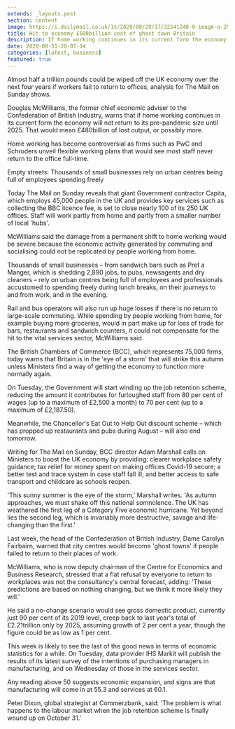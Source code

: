```yaml
---
extends: _layouts.post
section: content
image: https://i.dailymail.co.uk/1s/2020/08/29/17/32541248-0-image-a-209_1598720142958.jpg 
title: Hit to economy £500billion cost of ghost town Britain 
description: If home working continues in its current form the economy will not return to its pre-pandemic size until 2025. That would mean £480billion of lost output, or possibly more. 
date: 2020-08-31-20-07-34 
categories: [latest, business] 
featured: true 
--- 
```

Almost half a trillion pounds could be wiped off the UK economy over the next four years if workers fail to return to offices, analysis for The Mail on Sunday shows. 

Douglas McWilliams, the former chief economic adviser to the Confederation of British Industry, warns that if home working continues in its current form the economy will not return to its pre-pandemic size until 2025. That would mean £480billion of lost output, or possibly more. 

Home working has become controversial as firms such as PwC and Schroders unveil flexible working plans that would see most staff never return to the office full-time. 

Empty streets: Thousands of small businesses rely on urban centres being full of employees spending freely

Today The Mail on Sunday reveals that giant Government contractor Capita, which employs 45,000 people in the UK and provides key services such as collecting the BBC licence fee, is set to close nearly 100 of its 250 UK offices. Staff will work partly from home and partly from a smaller number of local 'hubs'. 

McWilliams said the damage from a permanent shift to home working would be severe because the economic activity generated by commuting and socialising could not be replicated by people working from home. 

Thousands of small businesses – from sandwich bars such as Pret a Manger, which is shedding 2,890 jobs, to pubs, newsagents and dry cleaners – rely on urban centres being full of employees and professionals accustomed to spending freely during lunch breaks, on their journeys to and from work, and in the evening. 

Rail and bus operators will also run up huge losses if there is no return to large-scale commuting. While spending by people working from home, for example buying more groceries, would in part make up for loss of trade for bars, restaurants and sandwich counters, it could not compensate for the hit to the vital services sector, McWilliams said. 

The British Chambers of Commerce (BCC), which represents 75,000 firms, today warns that Britain is in the 'eye of a storm' that will strike this autumn unless Ministers find a way of getting the economy to function more normally again. 

On Tuesday, the Government will start winding up the job retention scheme, reducing the amount it contributes for furloughed staff from 80 per cent of wages (up to a maximum of £2,500 a month) to 70 per cent (up to a maximum of £2,187.50). 

Meanwhile, the Chancellor's Eat Out to Help Out discount scheme – which has propped up restaurants and pubs during August – will also end tomorrow. 

Writing for The Mail on Sunday, BCC director Adam Marshall calls on Ministers to boost the UK economy by providing: clearer workplace safety guidance; tax relief for money spent on making offices Covid-19 secure; a better test and trace system in case staff fall ill; and better access to safe transport and childcare as schools reopen. 

'This sunny summer is the eye of the storm,' Marshall writes. 'As autumn approaches, we must shake off this national somnolence. The UK has weathered the first leg of a Category Five economic hurricane. Yet beyond lies the second leg, which is invariably more destructive, savage and life-changing than the first.' 

Last week, the head of the Confederation of British Industry, Dame Carolyn Fairbairn, warned that city centres would become 'ghost towns' if people failed to return to their places of work. 

McWilliams, who is now deputy chairman of the Centre for Economics and Business Research, stressed that a flat refusal by everyone to return to workplaces was not the consultancy's central forecast, adding: 'These predictions are based on nothing changing, but we think it more likely they will.' 

He said a no-change scenario would see gross domestic product, currently just 90 per cent of its 2019 level, creep back to last year's total of £2.21trillion only by 2025, assuming growth of 2 per cent a year, though the figure could be as low as 1 per cent. 

This week is likely to see the last of the good news in terms of economic statistics for a while. On Tuesday, data provider IHS Markit will publish the results of its latest survey of the intentions of purchasing managers in manufacturing, and on Wednesday of those in the services sector. 

Any reading above 50 suggests economic expansion, and signs are that manufacturing will come in at 55.3 and services at 60.1. 

Peter Dixon, global strategist at Commerzbank, said: 'The problem is what happens to the labour market when the job retention scheme is finally wound up on October 31.'

